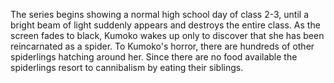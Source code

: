The series begins showing a normal high school day of class 2-3, until a bright beam of light suddenly appears and destroys the entire class. As the screen fades to black, Kumoko wakes up only to discover that she has been reincarnated as a spider. To Kumoko's horror, there are hundreds of other spiderlings hatching around her. Since there are no food available the spiderlings resort to cannibalism by eating their siblings.
